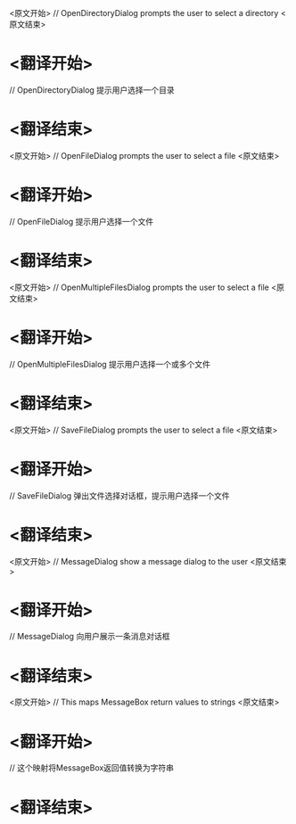 
<原文开始>
// OpenDirectoryDialog prompts the user to select a directory
<原文结束>

# <翻译开始>
// OpenDirectoryDialog 提示用户选择一个目录
# <翻译结束>


<原文开始>
// OpenFileDialog prompts the user to select a file
<原文结束>

# <翻译开始>
// OpenFileDialog 提示用户选择一个文件
# <翻译结束>


<原文开始>
// OpenMultipleFilesDialog prompts the user to select a file
<原文结束>

# <翻译开始>
// OpenMultipleFilesDialog 提示用户选择一个或多个文件
# <翻译结束>


<原文开始>
// SaveFileDialog prompts the user to select a file
<原文结束>

# <翻译开始>
// SaveFileDialog 弹出文件选择对话框，提示用户选择一个文件
# <翻译结束>


<原文开始>
// MessageDialog show a message dialog to the user
<原文结束>

# <翻译开始>
// MessageDialog 向用户展示一条消息对话框
# <翻译结束>


<原文开始>
// This maps MessageBox return values to strings
<原文结束>

# <翻译开始>
// 这个映射将MessageBox返回值转换为字符串
# <翻译结束>

